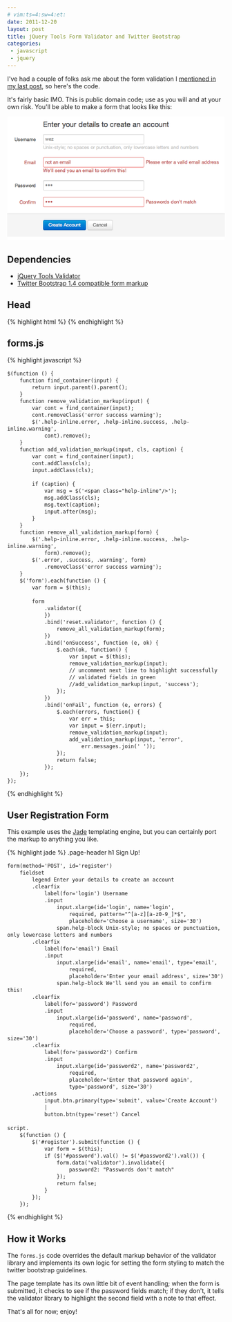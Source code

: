 ```yaml
---
# vim:ts=4:sw=4:et:
date: 2011-12-20
layout: post
title: jQuery Tools Form Validator and Twitter Bootstrap
categories:
 - javascript
 - jquery
---
```


I've had a couple of folks ask me about the form validation I
[mentioned in my last
post](http://wezfurlong.org/blog/2011/dec/nodejs-first-impressions/), so
here's the code.

It's fairly basic IMO.  This is public domain code; use as you will and
at your own risk.  You'll be able to make a form that looks like this:

![Example Form](/images/bootstrap-form.png)

<!-- more -->

Dependencies
------------

 * [jQuery Tools Validator](http://flowplayer.org/tools/validator/)
 * [Twitter Bootstrap 1.4 compatible
   form markup](http://twitter.github.com/bootstrap/index.html#forms)


Head
----

{% highlight html %}
    <!-- your preferred jquery -->
    <script src="jquery.js"></script>
    <!-- the jquery validator -->
    <script src="validator.js"></script>
    <!-- the twitter bootstrap -->
    <link rel="stylesheet" href="bootstrap.css">
    <!-- the javascript below -->
    <script src="forms.js"></script>
{% endhighlight %}


forms.js
--------

{% highlight javascript %}

    $(function () {
        function find_container(input) {
            return input.parent().parent();
        }
        function remove_validation_markup(input) {
            var cont = find_container(input);
            cont.removeClass('error success warning');
            $('.help-inline.error, .help-inline.success, .help-inline.warning',
                cont).remove();
        }
        function add_validation_markup(input, cls, caption) {
            var cont = find_container(input);
            cont.addClass(cls);
            input.addClass(cls);
                
            if (caption) {
                var msg = $('<span class="help-inline"/>');
                msg.addClass(cls);
                msg.text(caption);
                input.after(msg);
            }       
        }
        function remove_all_validation_markup(form) {
            $('.help-inline.error, .help-inline.success, .help-inline.warning',
                form).remove(); 
            $('.error, .success, .warning', form)
                .removeClass('error success warning');
        }               
        $('form').each(function () {
            var form = $(this);
                    
            form
                .validator({
                })
                .bind('reset.validator', function () {
                    remove_all_validation_markup(form);
                })
                .bind('onSuccess', function (e, ok) {
                    $.each(ok, function() {
                        var input = $(this);
                        remove_validation_markup(input);
                        // uncomment next line to highlight successfully
                        // validated fields in green
                        //add_validation_markup(input, 'success');
                    }); 
                })
                .bind('onFail', function (e, errors) {
                    $.each(errors, function() {
                        var err = this;
                        var input = $(err.input);
                        remove_validation_markup(input);
                        add_validation_markup(input, 'error',
                            err.messages.join(' '));
                    });
                    return false;
                });
        });
    });

{% endhighlight %}

User Registration Form
----------------------

This example uses the [Jade](https://github.com/visionmedia/jade)
templating engine, but you can certainly port the markup to anything you
like.

{% highlight jade %}
    .page-header
        h1 Sign Up!

    form(method='POST', id='register')
        fieldset
            legend Enter your details to create an account
            .clearfix
                label(for='login') Username
                .input
                    input.xlarge(id='login', name='login',
                        required, pattern="^[a-z][a-z0-9_]*$",
                        placeholder='Choose a username', size='30')
                    span.help-block Unix-style; no spaces or punctuation, only lowercase letters and numbers
            .clearfix
                label(for='email') Email
                .input
                    input.xlarge(id='email', name='email', type='email',
                        required,
                        placeholder='Enter your email address', size='30')
                    span.help-block We'll send you an email to confirm this!
            .clearfix
                label(for='password') Password
                .input
                    input.xlarge(id='password', name='password',
                        required,
                        placeholder='Choose a password', type='password', size='30')
            .clearfix
                label(for='password2') Confirm
                .input
                    input.xlarge(id='password2', name='password2',
                        required,
                        placeholder='Enter that password again',
                        type='password', size='30')
            .actions
                input.btn.primary(type='submit', value='Create Account')
                | 
                button.btn(type='reset') Cancel

    script.
        $(function () {
            $('#register').submit(function () {
                var form = $(this);
                if ($('#password').val() != $('#password2').val()) {
                    form.data('validator').invalidate({
                        password2: "Passwords don't match"
                    });
                    return false;
                }
            });
        });
{% endhighlight %}



How it Works
------------

The `forms.js` code overrides the default markup behavior of the validator library and implements its own logic for setting the form styling to match the twitter bootstrap guidelines.

The page template has its own little bit of event handling; when the form is submitted, it checks to see if the password fields match; if they don't, it tells the validator library to highlight the second field with a note to that effect.

That's all for now; enjoy!

